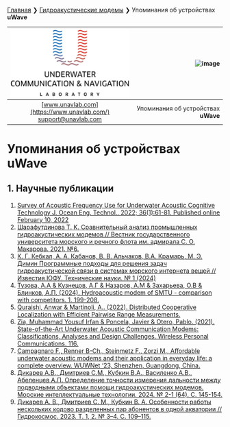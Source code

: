 [Главная](/README_RU) ❯ [Гидроакустические модемы](/underwater_acoustic_modems_ru) ❯ Упоминания об устройствах **uWave**

<div style="page-break-after: always;"></div>

| ![logo](/documentation/sm_logo.png) | ![image](https://github.com/user-attachments/assets/60e13ebb-678e-43b7-9304-bd4751576f0c) |
| :---: | ---: |
| [www.unavlab.com](https://www.unavlab.com/) <br/> [support@unavlab.com](mailto:support@unavlab.com) | Упоминания об устройствах **uWave**  |
    
# Упоминания об устройствах **uWave**

<div style="page-break-after: always;"></div>

## 1. Научные публикации

1. [Survey of Acoustic Frequency Use for Underwater Acoustic Cognitive Technology J. Ocean Eng. Technol.. 2022; 36(1):61-81. Published online February 10, 2022](https://doi.org/10.26748/KSOE.2021.073)
2. [Шарафутдинова Т. К. Сравнительный анализ промышленных гидроакустических модемов // Вестник государственного университета морского и речного флота им. адмирала С. О. Макарова. 2021. №6.](https://journal.gumrf.ru/jour/article/view/169/169)
3. [К. Г. Кебкал, А. А. Кабанов, В. В. Альчаков, В.А. Крамарь, М. Э. Димин Программные подходы для решения задач гидроакустической связи в системах морского интернета вещей // Известия ЮФУ. Технические науки. № 1 (2024)](https://izv-tn.tti.sfedu.ru/index.php/izv_tn/article/view/909)
4. [Тузова, А.А & Кузнецов, А.Г & Назаров, А.М & Захарьева, О.В & Блинков, А.П. (2024). Hydroacoustic modem of SMTU - comparison with competitors. 1. 199-208.](http://morintex.ru/wp-content/files_mf/1710004388MIT112014.pdf#page=200)
5. [Quraishi, Anwar & Martinoli, A.. (2022). Distributed Cooperative Localization with Efficient Pairwise Range Measurements.](https://infoscience.epfl.ch/entities/publication/cf2047fe-5f3f-42a6-bc65-654fcd7dfc25)
6. [Zia, Muhammad Yousuf Irfan & Poncela, Javier & Otero, Pablo. (2021). State-of-the-Art Underwater Acoustic Communication Modems: Classifications, Analyses and Design Challenges. Wireless Personal Communications. 116.](https://www.researchgate.net/publication/341253870_State-of-the-Art_Underwater_Acoustic_Communication_Modems_Classifications_Analyses_and_Design_Challenges)
7. [Campagnaro F., Renner B-Ch., Steinmetz F., Zorzi M., Affordable underwater acoustic modems and their application in everyday life: a complete overview. WUWNet ‘23, Shenzhen, Guangdong, China.](https://signet.dei.unipd.it/wp-content/uploads/2023/11/low-cost.pdf)
8. [Дикарев А.В., Дмитриев С.М., Кубкин В.А., Василенко А.В., Абеленцев А.П. Определение точности измерения дальности между подводными объектами помощи гидроакустических модемов. Морские интеллектуальные технологии. 2024. № 2-1 (64). С. 145-154.](http://morintex.ru/wp-content/files_mf/1717334385MIT2PART12014.pdf#page=146)
9. [Дикарев А. В., Дмитриев С. М., Кубкин В. А. Особенности работы нескольких кодово разделенных пар абонентов в одной акватории // Гидрокосмос. 2023. Т. 1, 2. № 3–4. С. 109–115.](https://pdf.hydrocosmos.ru/uploads/Hydrocosmos_3_4_1_2_154s_2_compressed_6c6061e257.pdf#page=111)



  
<div style="page-break-after: always;"></div>
  

